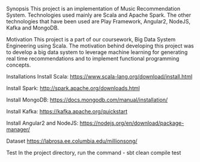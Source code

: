 Synopsis
This project is an implementation of Music Recommendation System. Technologies used mainly are Scala and Apache Spark. The other technologies that have been used are Play Framework, Angular2, NodeJS, Kafka and MongoDB.


Motivation
This project is a part of our coursework, Big Data System Engineering using Scala. The motivation behind developing this project was to develop a big data system to leverage machine learning for generating real time recommendations and to implement functional programming concepts.


Installations
Install Scala:
https://www.scala-lang.org/download/install.html

Install Spark:
http://spark.apache.org/downloads.html

Install MongoDB:
https://docs.mongodb.com/manual/installation/

Install Kafka:
https://kafka.apache.org/quickstart

Install Angular2 and NodeJS:
https://nodejs.org/en/download/package-manager/

Dataset
https://labrosa.ee.columbia.edu/millionsong/


Test
In the project directory, run the command - sbt clean compile test
